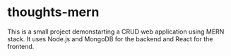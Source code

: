 # thoughts-mern

This is a small project demonstarting a CRUD web application using MERN stack. It uses Node.js and MongoDB for the backend and React for the frontend.
